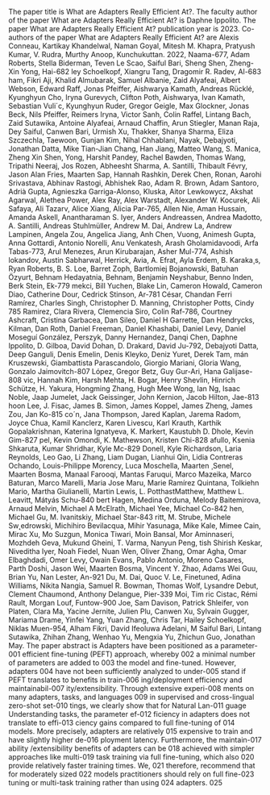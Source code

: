 The paper title is What are Adapters Really Efficient At?.
The faculty author of the paper What are Adapters Really Efficient At? is Daphne Ippolito.
The paper What are Adapters Really Efficient At? publication year is 2023.
Co-authors of the paper What are Adapters Really Efficient At? are Alexis Conneau, Kartikay Khandelwal, Naman Goyal, Mitesh M. Khapra, Pratyush Kumar, V. Rudra, Murthy Anoop, Kunchukuttan. 2022, Naama-677, Adam Roberts, Stella Biderman, Teven Le Scao, Saiful Bari, Sheng Shen, Zheng-Xin Yong, Hai-682 ley Schoelkopf, Xiangru Tang, Dragomir R. Radev, Al-683 ham, Fikri Aji, Khalid Almubarak, Samuel Albanie, Zaid Alyafeai, Albert Webson, Edward Raff, Jonas Pfeiffer, Aishwarya Kamath, Andreas Rücklé, Kyunghyun Cho, Iryna Gurevych, Clifton Poth, Aishwarya, Ivan Kamath, Sebastian Vuli´c, Kyunghyun Ruder, Gregor Geigle, Max Glockner, Jonas Beck, Nils Pfeiffer, Reimers Iryna, Victor Sanh, Colin Raffel, Lintang Bach, Zaid Sutawika, Antoine Alyafeai, Arnaud Chaffin, Arun Stiegler, Manan Raja, Dey Saiful, Canwen Bari, Urmish Xu, Thakker, Shanya Sharma, Eliza Szczechla, Taewoon, Gunjan Kim, Nihal Chhablani, Nayak, Debajyoti, Jonathan Datta, Mike Tian-Jian Chang, Han Jiang, Matteo Wang, S. Manica, Zheng Xin Shen, Yong, Harshit Pandey, Rachel Bawden, Thomas Wang, Tripathi Neeraj, Jos Rozen, Abheesht Sharma, A. Santilli, Thibault Févry, Jason Alan Fries, Maarten Sap, Hannah Rashkin, Derek Chen, Ronan, Aarohi Srivastava, Abhinav Rastogi, Abhishek Rao, Adam R. Brown, Adam Santoro, Adrià Gupta, Agnieszka Garriga-Alonso, Kluska, Aitor Lewkowycz, Akshat Agarwal, Alethea Power, Alex Ray, Alex Warstadt, Alexander W. Kocurek, Ali Safaya, Ali Tazarv, Alice Xiang, Alicia Par-765, Allen Nie, Aman Hussain, Amanda Askell, Anantharaman S. Iyer, Anders Andreassen, Andrea Madotto, A. Santilli, Andreas Stuhlmüller, Andrew M. Dai, Andrew La, Andrew Lampinen, Angela Zou, Angelica Jiang, Anh Chen, Vuong, Animesh Gupta, Anna Gottardi, Antonio Norelli, Anu Venkatesh, Arash Gholamidavoodi, Arfa Tabas-773, Arul Menezes, Arun Kirubarajan, Asher Mul-774, Ashish lokandov, Austin Sabharwal, Herrick, Avia, A. Efrat, Ayla Erdem, B. Karaka¸s, Ryan Roberts, B. S. Loe, Barret Zoph, Bartlomiej Bojanowski, Batuhan Özyurt, Behnam Hedayatnia, Behnam, Benjamin Neyshabur, Benno Inden, Berk Stein, Ek-779 mekci, Bill Yuchen, Blake Lin, Cameron Howald, Cameron Diao, Catherine Dour, Cedrick Stinson, Ar-781 César, Chandan Ferri Ramírez, Charles Singh, Christopher D. Manning, Christopher Potts, Cindy 785 Ramirez, Clara Rivera, Clemencia Siro, Colin Raf-786, Courtney Ashcraft, Cristina Garbacea, Dan Sileo, Daniel H Garrette, Dan Hendrycks, Kilman, Dan Roth, Daniel Freeman, Daniel Khashabi, Daniel Levy, Daniel Moseguí González, Perszyk, Danny Hernandez, Danqi Chen, Daphne Ippolito, D. Gilboa, David Dohan, D. Drakard, David Ju-792, Debajyoti Datta, Deep Ganguli, Denis Emelin, Denis Kleyko, Deniz Yuret, Derek Tam, mán Kruszewski, Giambattista Parascandolo, Giorgio Mariani, Gloria Wang, Gonzalo Jaimovitch-807 López, Gregor Betz, Guy Gur-Ari, Hana Galijase-808 vic, Hannah Kim, Harsh Mehta, H. Bogar, Henry Shevlin, Hinrich Schütze, H. Yakura, Hongming Zhang, Hugh Mee Wong, Ian Ng, Isaac Noble, Jaap Jumelet, Jack Geissinger, John Kernion, Jacob Hilton, Jae-813 hoon Lee, J. Fisac, James B. Simon, James Koppel, James Zheng, James Zou, Jan Ko-815 co´n, Jana Thompson, Jared Kaplan, Jarema Radom, Joyce Chua, Kamil Kanclerz, Karen Livescu, Karl Krauth, Karthik Gopalakrishnan, Katerina Ignatyeva, K. Markert, Kaustubh D. Dhole, Kevin Gim-827 pel, Kevin Omondi, K. Mathewson, Kristen Chi-828 afullo, Ksenia Shkaruta, Kumar Shridhar, Kyle Mc-829 Donell, Kyle Richardson, Laria Reynolds, Leo Gao, Li Zhang, Liam Dugan, Lianhui Qin, Lidia Contreras Ochando, Louis-Philippe Morency, Luca Moschella, Maarten ¸Senel, Maarten Bosma, Manaal Farooqi, Mantas Faruqui, Marco Mazeika, Marco Baturan, Marco Marelli, Maria Jose Maru, Marie Ramírez Quintana, Tolkiehn Mario, Martha Giulianelli, Martin Lewis, L. PotthastMatthew, Matthew L. Leavitt, Mátyás Schu-840 bert Hagen, Medina Orduna, Melody Baitemirova, Arnaud Melvin, Michael A McElrath, Michael Yee, Michael Co-842 hen, Michael Gu, M. Ivanitskiy, Michael Star-843 ritt, M. Strube, Michele Sw˛edrowski, Michihiro Bevilacqua, Mihir Yasunaga, Mike Kale, Mimee Cain, Mirac Xu, Mo Suzgun, Monica Tiwari, Moin Bansal, Mor Aminnaseri, Mozhdeh Geva, Mukund Gheini, T. Varma, Nanyun Peng, tish Shirish Keskar, Niveditha Iyer, Noah Fiedel, Nuan Wen, Oliver Zhang, Omar Agha, Omar Elbaghdadi, Omer Levy, Owain Evans, Pablo Antonio, Moreno Casares, Parth Doshi, Jason Wei, Maarten Bosma, Vincent Y. Zhao, Adams Wei Guu, Brian Yu, Nan Lester, An-921 Du, M. Dai, Quoc V. Le, Finetuned, Adina Williams, Nikita Nangia, Samuel R. Bowman, Thomas Wolf, Lysandre Debut, Clement Chaumond, Anthony Delangue, Pier-339 Moi, Tim ric Cistac, Rémi Rault, Morgan Louf, Funtow-900 Joe, Sam Davison, Patrick Shleifer, von Platen, Clara Ma, Yacine Jernite, Julien Plu, Canwen Xu, Sylvain Gugger, Mariama Drame, Yinfei Yang, Yuan Zhang, Chris Tar, Hailey Schoelkopf, Niklas Muen-954, Alham Fikri, David Ifeoluwa Adelani, M Saiful Bari, Lintang Sutawika, Zhihan Zhang, Wenhao Yu, Mengxia Yu, Zhichun Guo, Jonathan May.
The paper abstract is Adapters have been positioned as a parameter-001 efficient fine-tuning (PEFT) approach, whereby 002 a minimal number of parameters are added to 003 the model and fine-tuned. However, adapters 004 have not been sufficiently analyzed to under-005 stand if PEFT translates to benefits in train-006 ing/deployment efficiency and maintainabil-007 ity/extensibility. Through extensive experi-008 ments on many adapters, tasks, and languages 009 in supervised and cross-lingual zero-shot set-010 tings, we clearly show that for Natural Lan-011 guage Understanding tasks, the parameter ef-012 ficiency in adapters does not translate to effi-013 ciency gains compared to full fine-tuning of 014 models. More precisely, adapters are relatively 015 expensive to train and have slightly higher de-016 ployment latency. Furthermore, the maintain-017 ability /extensibility benefits of adapters can be 018 achieved with simpler approaches like multi-019 task training via full fine-tuning, which also 020 provide relatively faster training times. We, 021 therefore, recommend that for moderately sized 022 models practitioners should rely on full fine-023 tuning or multi-task training rather than using 024 adapters. 025
